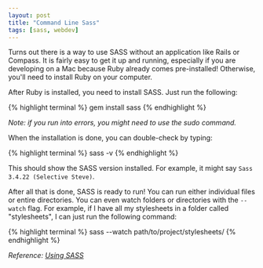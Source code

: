 ```yaml
---
layout: post
title: "Command Line Sass"
tags: [sass, webdev]
---
```


Turns out there is a way to use SASS without an application like Rails or Compass. It is fairly easy to get it up and running, especially if you are developing on a Mac because Ruby already comes pre-installed! ️️Otherwise, you'll need to install Ruby on your computer.

After Ruby is installed, you need to install SASS. Just run the following:

{% highlight terminal %}
gem install sass
{% endhighlight %}

*Note: if you run into errors, you might need to use the sudo command.*

When the installation is done, you can double-check by typing:

{% highlight terminal %}
sass -v
{% endhighlight %}

This should show the SASS version installed. For example, it might say `Sass 3.4.22 (Selective Steve)`.

After all that is done, SASS is ready to run! You can run either individual files or entire directories. You can even watch folders or directories with the `--watch` flag. For example, if I have all my stylesheets in a folder called "stylesheets", I can just run the following command:

{% highlight terminal %}
sass --watch path/to/project/stylesheets/
{% endhighlight %}

*Reference: [Using SASS](http://sass-lang.com/documentation/file.SASS_REFERENCE.html#using_sass)*
